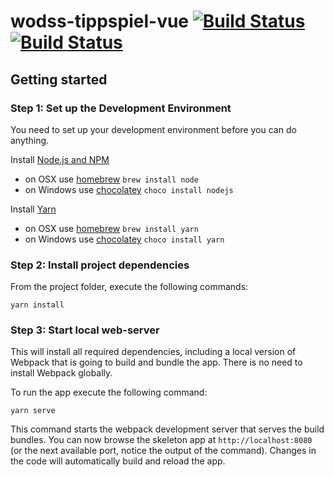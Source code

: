 # wodss-tippspiel-vue [![Build Status](https://travis-ci.org/fhnw-students/wodss-tippspiel-web-vue.svg?branch=develop)](https://travis-ci.org/fhnw-students/wodss-tippspiel-web-vue) [![Build Status](https://travis-ci.org/fhnw-students/wodss-tippspiel-web-vue.svg?branch=master)](https://travis-ci.org/fhnw-students/wodss-tippspiel-web-vue)

## Getting started

### Step 1: Set up the Development Environment

You need to set up your development environment before you can do anything.

Install [Node.js and NPM](https://nodejs.org/en/download/)

- on OSX use [homebrew](http://brew.sh) `brew install node`
- on Windows use [chocolatey](https://chocolatey.org/) `choco install nodejs`

Install [Yarn](https://yarnpkg.com/en/docs/install)

- on OSX use [homebrew](http://brew.sh) `brew install yarn`
- on Windows use [chocolatey](https://chocolatey.org/) `choco install yarn`

### Step 2: Install project dependencies

From the project folder, execute the following commands:

```shell
yarn install
```

### Step 3: Start local web-server

This will install all required dependencies, including a local version of Webpack that is going to
build and bundle the app. There is no need to install Webpack globally.

To run the app execute the following command:

```shell
yarn serve
```

This command starts the webpack development server that serves the build bundles.
You can now browse the skeleton app at `http://localhost:8080` (or the next available port, notice the output of the command). Changes in the code
will automatically build and reload the app.